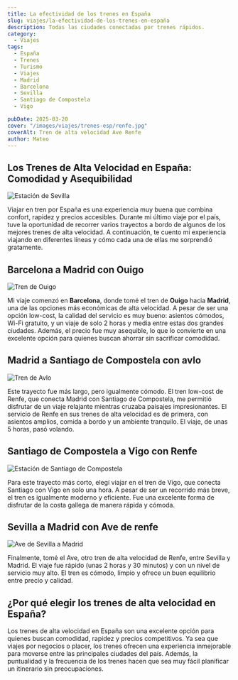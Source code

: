 ```yaml
---
title: La efectividad de los trenes en España
slug: viajes/la-efectividad-de-los-trenes-en-españa
description: Todas las ciudades conectadas por trenes rápidos.
category:
  - Viajes
tags:
  - España
  - Trenes 
  - Turismo
  - Viajes
  - Madrid
  - Barcelona
  - Sevilla
  - Santiago de Compostela
  - Vigo

pubDate: 2025-03-20
cover: "/images/viajes/trenes-esp/renfe.jpg"
coverAlt: Tren de alta velocidad Ave Renfe
author: Mateo 
---
```


## Los Trenes de Alta Velocidad en España: Comodidad y Asequibilidad
<img src="/images/viajes/trenes-esp/sevilla.jpg" alt="Estación de Sevilla">

Viajar en tren por España es una experiencia muy buena que combina confort, rapidez y precios accesibles. Durante mi último viaje por el país, tuve la oportunidad de recorrer varios trayectos a bordo de algunos de los mejores trenes de alta velocidad. A continuación, te cuento mi experiencia viajando en diferentes líneas y cómo cada una de ellas me sorprendió gratamente.

## **Barcelona** a **Madrid** con Ouigo
<img src="/images/viajes/trenes-esp/ouigo.jpg" alt="Tren de Ouigo">

Mi viaje comenzó en **Barcelona**, donde tomé el tren de **Ouigo** hacia **Madrid**, una de las opciones más económicas de alta velocidad. A pesar de ser una opción low-cost, la calidad del servicio es muy bueno: asientos cómodos, Wi-Fi gratuito, y un viaje de solo 2 horas y media entre estas dos grandes ciudades. Además, el precio fue muy asequible, lo que lo convierte en una excelente opción para quienes buscan ahorrar sin sacrificar comodidad.

## **Madrid** a **Santiago de Compostela** con avlo
<img src="/images/viajes/trenes-esp/avlo.jpg" alt="Tren de Avlo">

Este trayecto fue más largo, pero igualmente cómodo. El tren low-cost de Renfe, que conecta Madrid con Santiago de Compostela, me permitió disfrutar de un viaje relajante mientras cruzaba paisajes impresionantes. El servicio de Renfe en sus trenes de alta velocidad es de primera, con asientos amplios, comida a bordo y un ambiente tranquilo. El viaje, de unas 5 horas, pasó volando.

## **Santiago de Compostela** a **Vigo** con Renfe
<img src="/images/viajes/trenes-esp/estacion-stgo.jpg" alt="Estación de Santiago de Compostela">

Para este trayecto más corto, elegí viajar en el tren de Vigo, que conecta Santiago con Vigo en solo una hora. A pesar de ser un recorrido más breve, el tren es igualmente moderno y eficiente. Fue una excelente forma de disfrutar de la costa gallega de manera rápida y cómoda.

## **Sevilla** a **Madrid** con Ave de renfe
<img src="/images/viajes/trenes-esp/tren-sev-mad.jpg" alt="Ave de Sevilla a Madrid">

Finalmente, tomé el Ave, otro tren de alta velocidad de Renfe, entre Sevilla y Madrid. El viaje fue rápido (unas 2 horas y 30 minutos) y con un nivel de servicio muy alto. El tren es cómodo, limpio y ofrece un buen equilibrio entre precio y calidad.

## ¿Por qué elegir los trenes de alta velocidad en España?

Los trenes de alta velocidad en España son una excelente opción para quienes buscan comodidad, rapidez y precios competitivos. Ya sea que viajes por negocios o placer, los trenes ofrecen una experiencia inmejorable para moverse entre las principales ciudades del país. Además, la puntualidad y la frecuencia de los trenes hacen que sea muy fácil planificar un itinerario sin preocupaciones.

